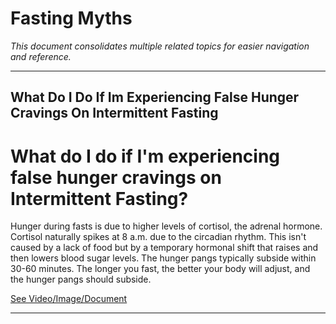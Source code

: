 # Fasting Myths

*This document consolidates multiple related topics for easier navigation and reference.*

---

## What Do I Do If Im Experiencing False Hunger Cravings On Intermittent Fasting

# What do I do if I'm experiencing false hunger cravings on Intermittent Fasting?

Hunger during fasts is due to higher levels of cortisol, the adrenal hormone. Cortisol naturally spikes at 8 a.m. due to the circadian rhythm. This isn't caused by a lack of food but by a temporary hormonal shift that raises and then lowers blood sugar levels. The hunger pangs typically subside within 30-60 minutes. The longer you fast, the better your body will adjust, and the hunger pangs should subside.

 [See Video/Image/Document](https://hls-player.drberg.com/asset?path=migrated-assets/false-hunger-pangs-on-intermittent-fasting-drberg)

---
